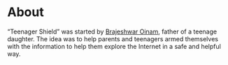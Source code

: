 # About

“Teenager Shield” was started by [Brajeshwar Oinam](https://brajeshwar.com), father of a teenage daughter. The idea was to help parents and teenagers armed themselves with the information to help them explore the Internet in a safe and helpful way.